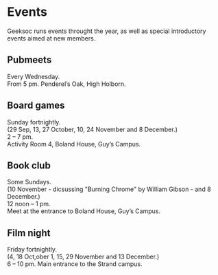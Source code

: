 Events
======
Geeksoc runs events throught the year, as well as special introductory events aimed at new members.

Pubmeets
--------

Every Wednesday.  
From 5 pm. 
Penderel’s Oak, High Holborn.

Board games
-----------

Sunday fortnightly.  
(29 Sep, 13, 27 October, 10, 24 November and 8 December.)  
2 – 7 pm.  
Activity Room 4, Boland House, Guy’s Campus.

Book club
---------

Some Sundays.  
(10 November - dicsussing "Burning Chrome" by William Gibson - and 8 December.)  
12 noon – 1 pm.  
Meet at the entrance to Boland House, Guy’s Campus.

Film night
----------

Friday fortnightly.  
(4, 18 Oct,ober 1, 15, 29 November and 13 December.)  
6 – 10 pm. 
Main entrance to the Strand campus.
